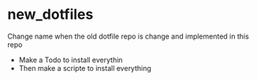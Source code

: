 # new_dotfiles
Change name when the old dotfile repo is change and implemented in this repo

- Make a Todo to install everythin
- Then make a scripte to install everything


